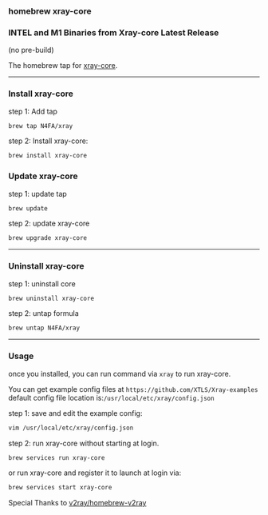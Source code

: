 ### homebrew xray-core  
### INTEL and M1 Binaries from Xray-core Latest Release 
(no pre-build)


The homebrew tap for [xray-core](https://github.com/XTLS/Xray-core).


------


### Install xray-core


step 1: Add  tap

```bash
brew tap N4FA/xray
```

step 2: Install xray-core:

```bash
brew install xray-core
```

### Update xray-core

step 1: update tap

```bash
brew update
```

step 2: update xray-core

```bash
brew upgrade xray-core
```

------

### Uninstall xray-core

step 1: uninstall core

```bash
brew uninstall xray-core
```

step 2: untap formula

```bash
brew untap N4FA/xray
```

------

### Usage

once you installed, you can run command via `xray` to run xray-core.

You can get example config files at `https://github.com/XTLS/Xray-examples` 
default config file location is:`/usr/local/etc/xray/config.json`

step 1: save and edit the example config:

```bash
vim /usr/local/etc/xray/config.json
```

step 2: run xray-core without starting at login.

```bash
brew services run xray-core
```

or run xray-core and register it to launch at login via:

```bash
brew services start xray-core
```

Special Thanks to [v2ray/homebrew-v2ray](https://github.com/v2ray/homebrew-v2ray/)
